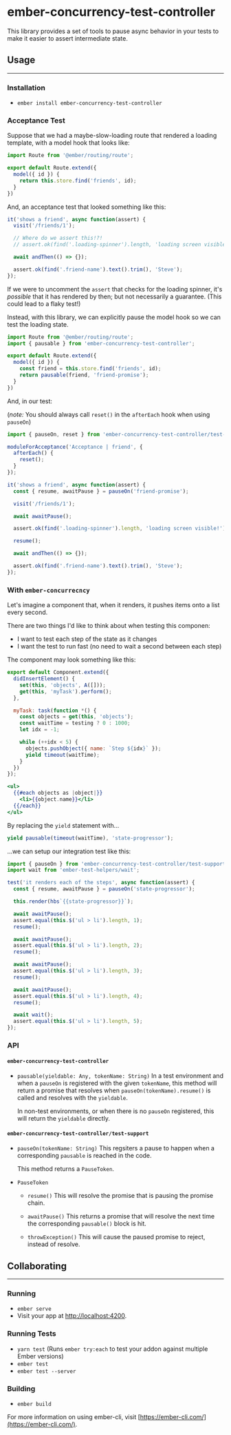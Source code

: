 # ember-concurrency-test-controller

This library provides a set of tools to pause async behavior in your tests to make it easier to assert intermediate state.

## Usage
--------

### Installation

* `ember install ember-concurrency-test-controller`

### Acceptance Test

Suppose that we had a maybe-slow-loading route that rendered a loading template, with a model hook that looks like:

```js
import Route from '@ember/routing/route';

export default Route.extend({
  model({ id }) {
    return this.store.find('friends', id);
  }
})
```

And, an acceptance test that looked something like this:

```js
it('shows a friend', async function(assert) {
  visit('/friends/1');

  // Where do we assert this!?!
  // assert.ok(find('.loading-spinner').length, 'loading screen visible!');

  await andThen(() => {});

  assert.ok(find('.friend-name').text().trim(), 'Steve');
});
```

If we were to uncomment the `assert` that checks for the loading spinner, it's _possible_ that it has rendered by then; but not necessarily a guarantee. (This could lead to a flaky test!)

Instead, with this library, we can explicitly pause the model hook so we can test the loading state.

```js
import Route from '@ember/routing/route';
import { pausable } from 'ember-concurrency-test-controller';

export default Route.extend({
  model({ id }) {
    const friend = this.store.find('friends', id);
    return pausable(friend, 'friend-promise');
  }
})
```

And, in our test:

(_note:_ You should always call `reset()` in the `afterEach` hook when using `pauseOn`)

```js
import { pauseOn, reset } from 'ember-concurrency-test-controller/test-support';

moduleForAcceptance('Acceptance | friend', {
  afterEach() {
    reset();
  }
});

it('shows a friend', async function(assert) {
  const { resume, awaitPause } = pauseOn('friend-promise');

  visit('/friends/1');

  await awaitPause();

  assert.ok(find('.loading-spinner').length, 'loading screen visible!');

  resume();

  await andThen(() => {});

  assert.ok(find('.friend-name').text().trim(), 'Steve');
});
```

### With `ember-concurrecncy`

Let's imagine a component that, when it renders, it pushes items onto a list every second.

There are two things I'd like to think about when testing this componen:

- I want to test each step of the state as it changes
- I want the test to run fast (no need to wait a second between each step)

The component may look something like this:

```js
export default Component.extend({
  didInsertElement() {
    set(this, 'objects', A([]));
    get(this, 'myTask').perform();
  },

  myTask: task(function *() {
    const objects = get(this, 'objects');
    const waitTime = testing ? 0 : 1000;
    let idx = -1;

    while (++idx < 5) {
      objects.pushObject({ name: `Step ${idx}` });
      yield timeout(waitTime);
    }
  })
});
```

```hbs
<ul>
  {{#each objects as |object|}}
    <li>{{object.name}}</li>
  {{/each}}
</ul>
```

By replacing the `yield` statement with...

```js
yield pausable(timeout(waitTime), 'state-progressor');
```

...we can setup our integration test like this:

```js
import { pauseOn } from 'ember-concurrency-test-controller/test-support';
import wait from 'ember-test-helpers/wait';

test('it renders each of the steps', async function(assert) {
  const { resume, awaitPause } = pauseOn('state-progressor');

  this.render(hbs`{{state-progressor}}`);

  await awaitPause();
  assert.equal(this.$('ul > li').length, 1);
  resume();

  await awaitPause();
  assert.equal(this.$('ul > li').length, 2);
  resume();

  await awaitPause();
  assert.equal(this.$('ul > li').length, 3);
  resume();

  await awaitPause();
  assert.equal(this.$('ul > li').length, 4);
  resume();

  await wait();
  assert.equal(this.$('ul > li').length, 5);
});
```

### API

#### `ember-concurrency-test-controller`

- `pausable(yieldable: Any, tokenName: String)`
  In a test environment and when a `pauseOn` is registered with the given `tokenName`, this method will return a promise that resolves
  when `pauseOn(tokenName).resume()` is called and resolves with the `yieldable`.

  In non-test environments, or when there is no `pauseOn` registered, this will return the `yieldable` directly.

#### `ember-concurrency-test-controller/test-support`

- `pauseOn(tokenName: String)`
  This regsiters a pause to happen when a corresponding `pausable` is reached in the code.

  This method returns a `PauseToken`.

- `PauseToken`
  - `resume()`
    This will resolve the promise that is pausing the promise chain.

  - `awaitPause()`
    This returns a promise that will resolve the next time the corresponding `pausable()` block is hit.

  - `throwException()`
    This will cause the paused promise to reject, instead of resolve.


## Collaborating
--------

### Running

* `ember serve`
* Visit your app at [http://localhost:4200](http://localhost:4200).

### Running Tests

* `yarn test` (Runs `ember try:each` to test your addon against multiple Ember versions)
* `ember test`
* `ember test --server`

### Building

* `ember build`

For more information on using ember-cli, visit [https://ember-cli.com/](https://ember-cli.com/).
